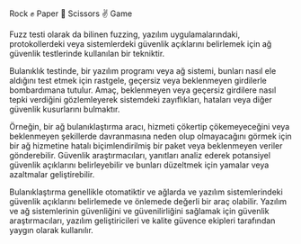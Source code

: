 Rock ✊ Paper 🤚 Scissors ✌ Game


Fuzz testi olarak da bilinen fuzzing, yazılım uygulamalarındaki, protokollerdeki veya sistemlerdeki güvenlik açıklarını belirlemek için ağ güvenlik testlerinde kullanılan bir tekniktir.

Bulanıklık testinde, bir yazılım programı veya ağ sistemi, bunları nasıl ele aldığını test etmek için rastgele, geçersiz veya beklenmeyen girdilerle bombardımana tutulur. Amaç, beklenmeyen veya geçersiz girdilere nasıl tepki verdiğini gözlemleyerek sistemdeki zayıflıkları, hataları veya diğer güvenlik kusurlarını bulmaktır.

Örneğin, bir ağ bulanıklaştırma aracı, hizmeti çökertip çökemeyeceğini veya beklenmeyen şekillerde davranmasına neden olup olmayacağını görmek için bir ağ hizmetine hatalı biçimlendirilmiş bir paket veya beklenmeyen veriler gönderebilir. Güvenlik araştırmacıları, yanıtları analiz ederek potansiyel güvenlik açıklarını belirleyebilir ve bunları düzeltmek için yamalar veya azaltmalar geliştirebilir.

Bulanıklaştırma genellikle otomatiktir ve ağlarda ve yazılım sistemlerindeki güvenlik açıklarını belirlemede ve önlemede değerli bir araç olabilir. Yazılım ve ağ sistemlerinin güvenliğini ve güvenilirliğini sağlamak için güvenlik araştırmacıları, yazılım geliştiricileri ve kalite güvence ekipleri tarafından yaygın olarak kullanılır.

